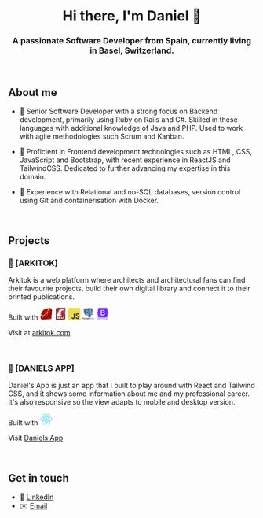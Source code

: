 <h1 align="center">Hi there, I'm Daniel 👋</h1>
<h3 align="center">A passionate Software Developer from Spain, currently living in Basel, Switzerland.</h3>
<br/>

## About me

- :evergreen_tree: Senior Software Developer with a strong focus on Backend development, primarily using Ruby on Rails and C#. Skilled in these languages with additional knowledge of Java and PHP. Used to work with agile methodologies such Scrum and Kanban.

- :palm_tree: Proficient in Frontend development technologies such as HTML, CSS, JavaScript and Bootstrap, with recent experience in ReactJS and TailwindCSS. Dedicated to further advancing my expertise in this domain.

- :seedling: Experience with Relational and no-SQL databases, version control using Git and containerisation with Docker.

<br/>

## Projects

### 🚀 [ARKITOK]

Arkitok is a web platform where architects and architectural fans can find their favourite projects, build their own digital library and connect it to their printed publications.

Built with   <img src="https://raw.githubusercontent.com/devicons/devicon/master/icons/ruby/ruby-original.svg" alt="ruby" width="25" height="25"/>  <img src="https://raw.githubusercontent.com/devicons/devicon/master/icons/rails/rails-original-wordmark.svg" alt="rails" width="25" height="25"/>  <img src="https://raw.githubusercontent.com/devicons/devicon/master/icons/javascript/javascript-original.svg" alt="javascript" width="25" height="25"/>  <img src="https://raw.githubusercontent.com/devicons/devicon/master/icons/postgresql/postgresql-original-wordmark.svg" alt="postgresql" width="25" height="25"/>  <img src="https://raw.githubusercontent.com/devicons/devicon/master/icons/bootstrap/bootstrap-plain-wordmark.svg" alt="bootstrap" width="25" height="25"/>

Visit at <a href="https://www.arkitok.com" target="_blank">arkitok.com</a>

<br/>

### 🚀 [DANIELS APP]

Daniel's App is just an app that I built to play around with React and Tailwind CSS, and it shows some information about me and my professional career. It's also responsive so the view adapts to mobile and desktop version.

Built with  <img src="https://raw.githubusercontent.com/devicons/devicon/master/icons/react/react-original.svg" alt="reactjs" width="25" height="25"/>

Visit <a href="https://daniels-app-three.vercel.app/" target="_blank">Daniels App</a>


<br/>

## Get in touch

- 💼 [LinkedIn](https://www.linkedin.com/in/danielalvareznavarro)
- ✉️ [Email](mailto:daniel@arkitok.com)
